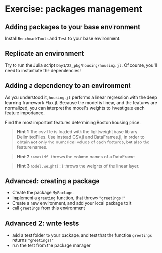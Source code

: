 # Exercise: packages management


## Adding packages to your base environment
Install `BenchmarkTools` and `Test` to your base environment.

## Replicate an environment
Try to run the Julia script `Day1/22_pkg/housing/housing.jl`. Of course, you'll need to instantiate the dependencies!

## Adding a dependency to an environment
As you understood it, `housing.jl` performs a linear regression with the deep learning framework Flux.jl.
Because the model is linear, and the features are normalized, you can interpret the model's weights to investigate each feature importance.

Find the most important features determining Boston housing price. 


> **Hint 1**
> The csv file is loaded with the lightweight base library DelimitedFiles. Use instead CSV.jl and DataFrames.jl, in order to obtain not only the numerical values of each features, but also the feature names.

> **Hint 2** `names(df)` throws the column names of a DataFrame


> **Hint 3** `model.weight[:]` throws the weights of the linear layer.

## Advanced: creating a package
- Create the package `MyPackage`.
- Implement a `greeting` function, that throws `"greetings!"`
- Create a new environment, and add your local package to it
- call `greetings` from this environment
  

## Advanced 2: write tests
- add a test folder to your package, and test that the function `greetings` returns `"greetings!"`
- run the test from the package manager

